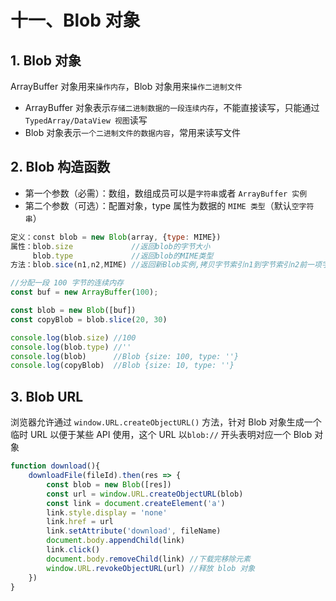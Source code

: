# 十一、Blob 对象

## 1. Blob 对象

ArrayBuffer 对象用来`操作内存`，Blob 对象用来`操作二进制文件`

* ArrayBuffer 对象表示`存储二进制数据的一段连续内存`，不能直接读写，只能通过 `TypedArray/DataView 视图`读写
* Blob 对象表示`一个二进制文件的数据内容`，常用来读写文件

## 2. Blob 构造函数

* 第一个参数（必需）：数组，数组成员可以是`字符串`或者 `ArrayBuffer 实例`
* 第二个参数（可选）：配置对象，type 属性为数据的 `MIME 类型`（默认`空字符串`）

```js
定义：const blob = new Blob(array, {type: MIME})
属性：blob.size             //返回blob的字节大小
     blob.type             //返回blob的MIME类型
方法：blob.sice(n1,n2,MIME) //返回新Blob实例,拷贝字节索引n1到字节索引n2前一项字节
```

```js
//分配一段 100 字节的连续内存
const buf = new ArrayBuffer(100);

const blob = new Blob([buf])
const copyBlob = blob.slice(20, 30)

console.log(blob.size) //100
console.log(blob.type) //''
console.log(blob)      //Blob {size: 100, type: ''}
console.log(copyBlob)  //Blob {size: 10, type: ''}
```

## 3. Blob URL

浏览器允许通过 `window.URL.createObjectURL()` 方法，针对 Blob 对象生成一个临时 URL 以便于某些 API 使用，这个 URL 以`blob://` 开头表明对应一个 Blob 对象

```js
function download(){
    downloadFile(fileId).then(res => {
        const blob = new Blob([res])
        const url = window.URL.createObjectURL(blob)
        const link = document.createElement('a')
        link.style.display = 'none'
        link.href = url
        link.setAttribute('download', fileName)
        document.body.appendChild(link)
        link.click()
        document.body.removeChild(link) //下载完移除元素
        window.URL.revokeObjectURL(url) //释放 blob 对象
    })
}
```
